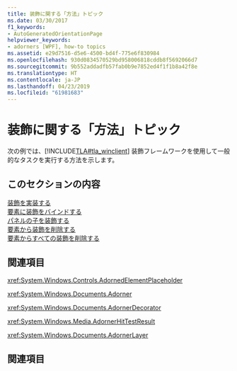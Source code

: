 ```yaml
---
title: 装飾に関する「方法」トピック
ms.date: 03/30/2017
f1_keywords:
- AutoGeneratedOrientationPage
helpviewer_keywords:
- adorners [WPF], how-to topics
ms.assetid: e29d7516-d5e6-4500-bd4f-775e6f830984
ms.openlocfilehash: 930d0834570529bd958006818cddb8f5692066d7
ms.sourcegitcommit: 9b552addadfb57fab0b9e7852ed4f1f1b8a42f8e
ms.translationtype: HT
ms.contentlocale: ja-JP
ms.lasthandoff: 04/23/2019
ms.locfileid: "61981683"
---
```

# <a name="adorners-how-to-topics"></a>装飾に関する「方法」トピック
次の例では、[!INCLUDE[TLA#tla_winclient](../../../../includes/tlasharptla-winclient-md.md)] 装飾フレームワークを使用して一般的なタスクを実行する方法を示します。  
  
## <a name="in-this-section"></a>このセクションの内容  
 [装飾を実装する](how-to-implement-an-adorner.md)  
 [要素に装飾をバインドする](how-to-bind-an-adorner-to-an-element.md)  
 [パネルの子を装飾する](how-to-adorn-the-children-of-a-panel.md)  
 [要素から装飾を削除する](how-to-remove-an-adorner-from-an-element.md)  
 [要素からすべての装飾を削除する](how-to-remove-all-adorners-from-an-element.md)  
  
## <a name="reference"></a>関連項目  
 <xref:System.Windows.Controls.AdornedElementPlaceholder>  
  
 <xref:System.Windows.Documents.Adorner>  
  
 <xref:System.Windows.Documents.AdornerDecorator>  
  
 <xref:System.Windows.Media.AdornerHitTestResult>  
  
 <xref:System.Windows.Documents.AdornerLayer>  
  
## <a name="related-sections"></a>関連項目

